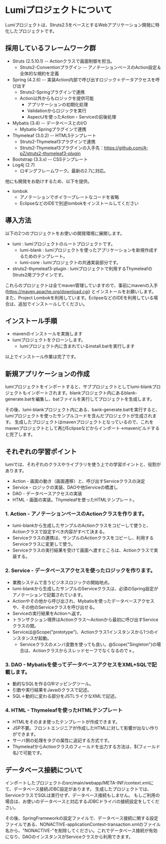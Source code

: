 # Lumiプロジェクトについて #

Lumiプロジェクトは、Struts2.5をベースとするWebアプリケーション開発に特化したプロジェクトです。

## 採用しているフレームワーク群 ##

* Struts (2.5.10.1) -- Actionクラスで画面制御を担当。
  * Struts2-Conventionプラグイン -- アノテーションベースのAction設定＆全体的な規約を定義
* Spring (4.2.6) -- 実装Action内部で呼び出すロジック＋データアクセスを呼び出す
  * Struts2-Springプラグインで連携
  * Action以外からもロジックを提供可能
    * アプリケーションの初期化処理
    * Validationからロジックを実行
    * AspectJを使ったAction・Serviceの前後処理
* Mybatis (3.4) -- データベースとのI/O
  * Mybatis-Springプラグインで連携
* Thymeleaf (3.0.2) -- HTML5テンプレート
  * Struts2-Thymeleaf3プラグインで連携
  * Struts2-Thymeleaf3プラグインの入手先：https://github.com/A-pZ/struts2-thymeleaf3-plugin
* Bootstrap (3.3.x) -- CSSテンプレート
* Log4j (2.7)
  * ロギングフレームワーク。最新の2.7に対応。

他にも開発をお助けするため、以下を提供。

* lombok
  * アノテーションでボイラープレートなコードを省略
  * EclipseなどのIDEで別途lombokをインストールしてください

## 導入方法 ##

以下の2つのプロジェクトをお使いの開発環境に展開します。

* lumi : lumiプロジェクトのルートプロジェクトです。
  * lumi-blank : lumiプロジェクトを使ったアプリケーションを新規作成するためのテンプレート。
  * lumi-core : lumiプロジェクトの共通実装部分です。
* struts2-thymeleaf3-plugin : lumiプロジェクトで利用するThymeleafのStruts2用プラグインです。

これらのプロジェクトは全てmaven管理していますので、事前にmavenの入手(https://maven.apache.org/download.cgi) とインストールをお願いします。
また、Project Lombokを利用しています。EclipseなどのIDEを利用している場合は、追加でインストールしてください。

## インストール手順 ##

* mavenのインストールを実施します
* lumiプロジェクトをクローンします。
  * lumiプロジェクト内に含まれているinstall.batを実行します

以上でインストール作業は完了です。

## 新規アプリケーションの作成

lumiプロジェクトをインポートすると、サブプロジェクトとしてlumi-blankプロジェクトもインポートされます。blankプロジェクト内にあるblank-generate.batを編集し、batファイルを実行してプロジェクトを生成します。

その後、lumi-blankプロジェクト内にある、bank-generate.batを実行すると、lumiプロジェクトを使ったサンプルコードを含んだプロジェクトが生成されます。
生成したプロジェクトはmavenプロジェクトとなっているので、これをmavenプロジェクトとして再びEclipseなどからインポート→mavenビルドすると完了します。

## それぞれの学習ポイント ##

lumiでは、それぞれのクラスやライブラリを使う上での学習ポイントと、役割があります。

* Action - 画面の動き（画面遷移）と、呼び出すServiceクラスの決定
* Service - ロジックの実装、DAOや他Serviceの橋渡し
* DAO - データベースアクセスの実装
* HTML - 画面の実装。Thymeleafを使ったHTMLテンプレート。

### 1. Action - アノテーションベースのActionクラスを作ります。

* lumi-blankから生成したサンプルのActionクラスをコピーして使うと、Actionクラスで設定すべき内容がすべて決まる。
* Serviceクラスの連携は、サンプルのActionクラスをコピーし、利用するServiceクラスに変更して使う。
* Serviceクラスの実行結果を受けて画面へ渡すところは、Actionクラスで実装する。

### 2. Service - データベースアクセスを使ったロジックを作ります。

* 業務システムで言うビジネスロジックの開始地点。
* lumi-blankから生成したサンプルのServiceクラスは、必須のSpring設定がアノテーションで記載されています。
* Actionやその他から呼び出され、Mybatisを使ったデータベースアクセスや、その他のServiceクラスを呼び出せる。
* Serviceの実行結果をActionへ返す。
* トランザクション境界はActionクラス～Actionから最初に呼び出すServiceクラスの間。
* Serviceは@Scope("prototype")、Actionクラス1インスタンスから1つのインスタンスが起動。
  * Serviceクラスのメンバ変数を使っても良い。@Scope("Singleton")の場合は、Actionクラスからスレッドセーフでなくなるのでｘ。

### 3. DAO - Mybatisを使ってデータベースアクセスをXML+SQLで記載します。

* 動的なSQLを作るO/Rマッピングツール。
* 引数や実行結果をJavaのクラスで記述。
* SQL＋動的に変わる部分をJSTLライクなXMLで記述。

### 4. HTML - Thymeleafを使ったHTMLテンプレート

* HTMLをそのまま使ったテンプレートが作成できます。
* JSP不要。フロントエンジニアが作成したHTMLに対して影響が出ない作りができます。
* サーバ側の処理をタグの属性に追記する方式です。
* ThymeleafからActionクラスのフィールドを出力する方法は、${フィールド名}で可能です。

## データベース接続について ##

インポートしたプロジェクトのsrc/main/webapp/META-INF/context.xmlにて、データベース接続JDBC設定があります。
生成したプロジェクトでは、ServiceクラスでSQLは実行せず、データベース接続もしません。
もしご利用の場合は、お使いのデータベースと対応するJDBCドライバの接続設定をしてください。

その後、SpringFrameworkの設定ファイルで、データベース接続に関する設定ファイルである、NONACTIVE-applicationContext-transaction.xmlのファイル名から、"NONACTIVE-"を削除してください。これでデータベース接続が有効になり、DAOのインスタンスがServiceクラスから利用できます。

